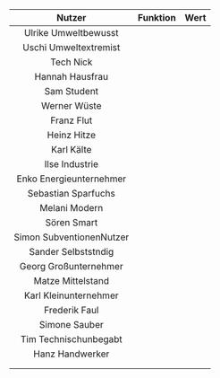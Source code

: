 | Nutzer | Funktion | Wert |
|:------:|:--------:|:----:|
| Ulrike Umweltbewusst | | |
| Uschi Umweltextremist | | |
| Tech Nick | | |
| Hannah Hausfrau | | |
| Sam Student | | |
| Werner Wüste | | |
| Franz Flut | | |
| Heinz Hitze | | |
| Karl Kälte | | |
| Ilse Industrie | | |
| Enko Energieunternehmer | | |
| Sebastian Sparfuchs | | |
| Melani Modern | | |
| Sören Smart | | |
| Simon SubventionenNutzer | | |
| Sander Selbststndig | | |
| Georg Großunternehmer | | |
| Matze Mittelstand | | |
| Karl Kleinunternehmer | | |
| Frederik Faul | | |
| Simone Sauber | | |
| Tim Technischunbegabt | | |
| Hanz Handwerker | | |
|  | | |
| | | |
